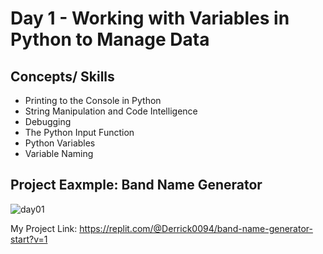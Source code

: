 # Day 1 - Working with Variables in Python to Manage Data
## Concepts/ Skills
- Printing to the Console in Python
- String Manipulation and Code Intelligence
- Debugging
- The Python Input Function
- Python Variables
- Variable Naming
## Project Eaxmple: Band Name Generator

![day01](https://user-images.githubusercontent.com/98851253/154177081-2c53df2d-777b-4deb-8e38-5742ecd7282f.gif)

My Project Link: https://replit.com/@Derrick0094/band-name-generator-start?v=1
